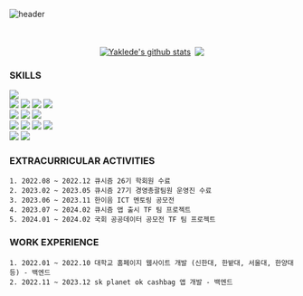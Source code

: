 ![header](https://capsule-render.vercel.app/api?type=waving&color=A3DCBE&height=300&section=header&text=Jeongh00's%20Github&fontSize=90&animation=fadeIn&fontAlignY=38&descAlignY=51&descAlign=62)

<p align="center">
  <br>
  <br>
  <a href="https://github.com/anuraghazra/github-readme-stats"><img align="center" src="https://github-readme-stats.vercel.app/api?username=Jeongh00&show_icons=true&include_all_commits=true&theme=buefy&hide_border=true" alt="Yaklede's github stats"></a>&nbsp
  <a href="https://github.com/anuraghazra/github-readme-stats"><img align="center" src="https://github-readme-stats.vercel.app/api/top-langs/?username=Jeongh00&layout=compact&theme=buefy&hide_border=true"></a>
</p>

### SKILLS

<img src="https://img.shields.io/badge/java-orange?style=for-the-badge&logo=openjdk&logoColor=white"/></a><br/>
<img src="https://img.shields.io/badge/Spring-31B025?style=for-the-badge&logo=spring&logoColor=white"/></a>
<img src="https://img.shields.io/badge/Spring boot-6DB33F?style=for-the-badge&logo=Spring Boot&logoColor=white"/></a>
<img src="https://img.shields.io/badge/Spring Security-6DB33F?style=for-the-badge&logo=springsecurity&logoColor=white"/></a>
<img src="https://img.shields.io/badge/ swagger-6DB33F?style=for-the-badge&logo=swagger&logoColor=white"/></a><br/>
<img src="https://img.shields.io/badge/docker-2496ED?style=for-the-badge&logo=docker&logoColor=white"/></a>
<img src="https://img.shields.io/badge/Junit5-25A162?style=for-the-badge&logo=junit5&logoColor=orange"/></a>
<img src="https://img.shields.io/badge/Gradle-02303A?style=for-the-badge&logo=Gradle&logoColor=white"/></a>
<br/>
<img src ="https://img.shields.io/badge/aws-232F3E?style=for-the-badge&logo=amazonaws&logoColor=white" />
<img src ="https://img.shields.io/badge/aws ec2-FF9900?style=for-the-badge&logo=amazonec2&logoColor=white" />
<img src ="https://img.shields.io/badge/aws rds-527FFF?style=for-the-badge&logo=amazonrds&logoColor=white" />
<img src ="https://img.shields.io/badge/MySQL-4479A1?style=for-the-badge&logo=mysql&logoColor=white"/>
<br/>
<img src ="https://img.shields.io/badge/github-181717?style=for-the-badge&logo=github&logoColor=white" />
<img src ="https://img.shields.io/badge/git-F05032?style=for-the-badge&logo=git&logoColor=white" />

### EXTRACURRICULAR ACTIVITIES
	1. 2022.08 ~ 2022.12 큐시즘 26기 학회원 수료
	2. 2023.02 ~ 2023.05 큐시즘 27기 경영총괄팀원 운영진 수료
	3. 2023.06 ~ 2023.11 한이음 ICT 멘토링 공모전
	4. 2023.07 ~ 2024.02 큐시즘 앱 출시 TF 팀 프로젝트 
 	5. 2024.01 ~ 2024.02 국회 공공데이터 공모전 TF 팀 프로젝트

### WORK EXPERIENCE
	1. 2022.01 ~ 2022.10 대학교 홈페이지 웹사이트 개발 (신한대, 한밭대, 서울대, 한양대 등) - 백엔드
	2. 2022.11 ~ 2023.12 sk planet ok cashbag 앱 개발 - 백엔드


